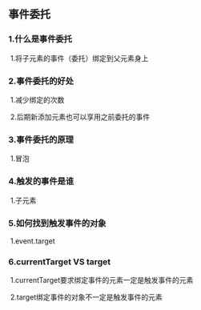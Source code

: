 ## 事件委托

### 1.什么是事件委托

​		1.将子元素的事件（委托）绑定到父元素身上

### 2.事件委托的好处

​		1.减少绑定的次数

​		2.后期新添加元素也可以享用之前委托的事件

### 3.事件委托的原理

​		1.冒泡

### 4.触发的事件是谁

​		1.子元素

### 5.如何找到触发事件的对象

​		1.event.target

### 6.currentTarget VS target

​		1.currentTarget要求绑定事件的元素一定是触发事件的元素

​		2.target绑定事件的对象不一定是触发事件的元素

